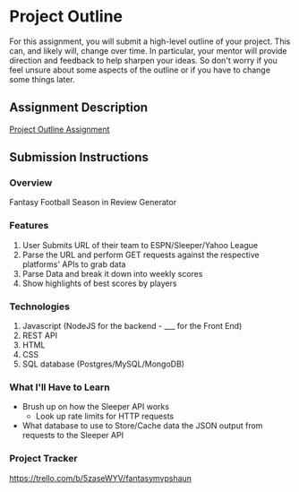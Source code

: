 # Project Outline
For this assignment, you will submit a high-level outline of your project. This can, and likely will, change over time. In particular, your mentor will provide direction and feedback to help sharpen your ideas. So don't worry if you feel unsure about some aspects of the outline or if you have to change some things later.

## Assignment Description
[Project Outline Assignment](https://education.launchcode.org/liftoff/modules/assignments/project-outline)

## Submission Instructions

### Overview
Fantasy Football Season in Review Generator
### Features
1. User Submits URL of their team to ESPN/Sleeper/Yahoo League
2. Parse the URL and perform GET requests against the respective platforms' APIs to grab data
3. Parse Data and break it down into weekly scores
4. Show highlights of best scores by players
### Technologies
1. Javascript (NodeJS for the backend - ___ for the Front End)
2. REST API
3. HTML
4. CSS
5. SQL database (Postgres/MySQL/MongoDB)
### What I'll Have to Learn
- Brush up on how the Sleeper API works
  - Look up rate limits for HTTP requests
- What database to use to Store/Cache data the JSON output from requests to the Sleeper API
### Project Tracker
https://trello.com/b/5zaseWYV/fantasymvpshaun
